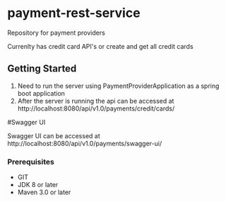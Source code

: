 # payment-rest-service

Repository for payment providers

Currenlty has credit card API's or create and get all credit cards

## Getting Started

1) Need to run the server using PaymentProviderApplication as a spring boot application 
2) After the server is running the api can be accessed at http://localhost:8080/api/v1.0/payments/credit/cards/

#Swagger UI

Swagger UI can be accessed at http://localhost:8080/api/v1.0/payments/swagger-ui/

### Prerequisites
* GIT
* JDK 8 or later
* Maven 3.0 or later
